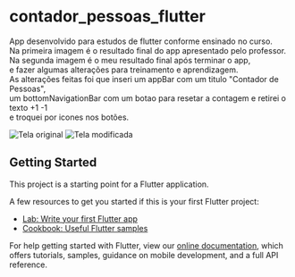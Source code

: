 # contador_pessoas_flutter

App desenvolvido para estudos de flutter conforme ensinado no curso.<br>
Na primeira imagem é o resultado final do app apresentado pelo professor.<br>
Na segunda imagem é o meu resultado final após terminar o app,<br>
e fazer algumas alterações para treinamento e aprendizagem. <br>
As alterações feitas foi que inseri um appBar com um titulo "Contador de Pessoas",<br>
um bottomNavigationBar com um botao para resetar a contagem e retirei o texto +1 -1<br> e troquei por icones nos botões.

![Tela original](https://i.imgur.com/TrUHtip.png)
![Tela modificada](https://i.imgur.com/zdN5dC4.jpg?1)

## Getting Started

This project is a starting point for a Flutter application.

A few resources to get you started if this is your first Flutter project:

- [Lab: Write your first Flutter app](https://flutter.dev/docs/get-started/codelab)
- [Cookbook: Useful Flutter samples](https://flutter.dev/docs/cookbook)

For help getting started with Flutter, view our
[online documentation](https://flutter.dev/docs), which offers tutorials,
samples, guidance on mobile development, and a full API reference.
